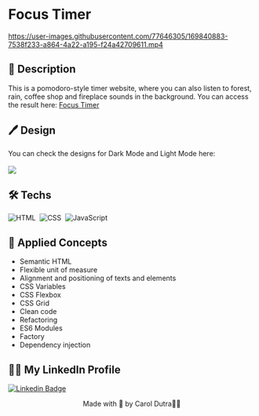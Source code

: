 # Focus Timer

https://user-images.githubusercontent.com/77646305/169840883-7538f233-a864-4a22-a195-f24a42709611.mp4

## &#128195; Description
This is a pomodoro-style timer website, where you can also listen to forest, rain, coffee shop and fireplace sounds in the background. You can access the result here: <a href="https://caroldutra.github.io/focusTimer/">Focus Timer</a>

## 🖊️ Design
You can check the designs for Dark Mode and Light Mode here:
<br>
<br>
<a href="https://www.figma.com/file/yEa7xgkpncWpkogBlcRqqq/Stage-05---Dark-Mode-FocusTimer-(Copy)?node-id=0%3A1">
  <img src="https://img.shields.io/badge/Figma: Focus Timer-8B0000?style=for-the-badge&logo=figma&logoColor=white">
</a>

## 🛠 Techs
![HTML](https://img.shields.io/badge/-HTML-05122A?style=flat&logo=HTML5)&nbsp;
![CSS](https://img.shields.io/badge/-CSS-05122A?style=flat&logo=CSS3&logoColor=1572B6)&nbsp;
![JavaScript](https://img.shields.io/badge/-JavaScript-05122A?style=flat&logo=javascript)&nbsp;

## 📖 Applied Concepts
<ul>
  <li>Semantic HTML </li>
  <li>Flexible unit of measure</li>
  <li>Alignment and positioning of texts and elements</li>
  <li>CSS Variables</li>
  <li>CSS Flexbox</li>
  <li>CSS Grid</li>
  <li>Clean code</li>
  <li>Refactoring</li>
  <li>ES6 Modules</li>
  <li>Factory</li>
  <li>Dependency injection</li>
</ul>

## 👩🏾 My LinkedIn Profile     
[![Linkedin Badge](https://img.shields.io/badge/-CarolinaDutra-darkviolet?style=flat-square&logo=Linkedin&logoColor=white&link=https://www.linkedin.com/in/carolinadutra/)](https://www.linkedin.com/in/carolinadutra/)


<p align="center">Made with 💜 by Carol Dutra👋🏾</p>
